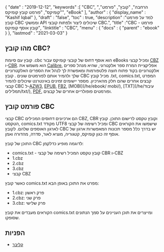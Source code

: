{
  "date" : "2019-12-12",
  "keywords" :[ "CBC", "הרחבה", "קובץ", "פורמט", "קומיקס", "פורמט קובץ קומיקס", "eBook" ],
  "author" : {
    "display_name" : "Kashif Iqbal"
},
  "draft" : "false",
  "toc" : true,
  "description" :"למד על פורמט קובץ CBC וממשקי API שיכולים ליצור ולפתוח קובצי CBC.",
  "title" :"CBC - פורמט קובץ אוסף קומיקס",
  "linktitle" : "CBC",
  "menu" : {
    "docs" : {
      "parent" : "ebook"
}
},
  "lastmod" : "2021-03-03"
}

## מהו קובץ CBC?

קובץ עם סיומת .cbc הוא אוסף דחוס של קובצי קומיקס עבור eBooks ומכיל קבצי [CBZ](/he/ebook/cbz/) ו-[CBR](/he/ebook/cbr/). הוא משמש את [Calibre](https://calibre-ebook.com/), אפליקציית המרת ספר אלקטרוני, שהיא מנהל ספרים אלקטרוניים בקוד פתוח חוצה פלטפורמות ומאפשרת לך לנהל את הספרים האלקטרוניים שלך ולהמיר אותם לפורמטים שונים . קובץ CBC מכיל קובץ .txt, comics.txt, המפרט קבצים אחרים שהם חלק מהארכיון. מספר יישומים זמינים באינטרנט שיכולים להמיר קבצי CBC ל-[AZW3](/he/ebook/azw3/), [EPUB](/he/ebook/epub/), [FB2](/he/ebook/fb2/), [MOBI](/he/ebook/ mobi/), [TXT](/he/עיבוד תמלילים/txt/), [PDF](/he/pdf/), ופורמטים פופולריים אחרים של קבצים.

## פורמט קובץ CBC

קבצי CBC הם ארכיונים דחוסים המכילים CBZ, CBR וקובץ טקסט לרישום התוכן. קובץ הטקסט, comics.txt מקודד UTF8 ומכיל רשימה של קבצי CBC שישמשו את הקוראים לארגון האוספים שלהם. לקובץ CBC יש בדרך כלל מספר תכונות המאפשרות ארגון של אוסף זה כגון קומיקס, קטגוריה, מוציא לאור, סדרה, מהדורה ואמן.

התוכן של קובץ CBC לדוגמה מופיע כדלקמן:

* comics.txt - קובץ טקסט המכיל רשימה של קבצי CBR ו-CBZ
* 1.cbz
* 2.cbz
* 3.cbz
* קבצי CBZ

כאשר קובץ comics.txt מפרט את התוכן באופן הבא:

* 1.cbz: פרק ראשון
* 2.cbz: פרק שני
* 3.cbz: פרק שלישי

הקוראים מעבדים את קובץ comics.txt ומייצרים את תוכן העניינים על סמך הנתונים שסופקו.

## הפניות

* [קליבר](https://calibre-ebook.com/)

